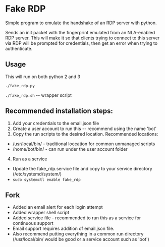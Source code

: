 # Fake RDP
Simple program to emulate the handshake of an RDP server with python.

Sends an init packet with the fingerprint emulated from an NLA-enabled RDP server.
This will make it so that clients trying to connect to this server via RDP will be prompted for credentials, then get an error when trying to authenticate.

## Usage
This will run on both python 2 and 3

`./fake_rdp.py`

`./fake_rdp.sh` -- wrapper script

## Recommended installation steps:
1. Add your credentials to the email.json file
2. Create a user account to run this -- recommend using the name 'bot'
3. Copy the run scripts to the desired location. Recommended locations:
  - /usr/local/bin/ - traditional loccation for common unmanaged scripts
  - /home/bot/bin/ - can run under the user account folder
4. Run as a service
  - Update the fake_rdp.service file and copy to your service directory (/etc/systemd/system/)
  - `sudo systemctl enable fake_rdp`
## Fork
- Added an email alert for each login attempt
- Added wrapper shell script
- Added service file - recommended to run this as a service for continuous support
- Email support requires addition of email.json file. 
- Also recommend putting everything in a common run directory (/usr/local/bin/ would be good or a service account such as 'bot')
